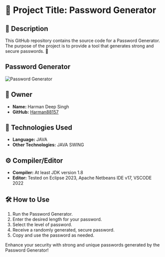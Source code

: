 # 🔐 Project Title: Password Generator

## 📝 Description

This GitHub repository contains the source code for a Password Generator. The purpose of the project is to provide a tool that generates strong and secure passwords. 🚀

## Password Generator

![Password Generator](https://github.com/Harman8815/My-Projects/assets/115714095/password-generator-screenshot.png)


## 🤵 Owner

- **Name:** Harman Deep Singh
- **GitHub:** [Harman88157](https://github.com/Harman88157)

## 🚀 Technologies Used

- **Language:** JAVA
- **Other Technologies:** JAVA SWING

## ⚙️ Compiler/Editor

- **Compiler:** At least JDK version 1.8
- **Editor:** Tested on Eclipse 2023, Apache Netbeans IDE v17, VSCODE 2022

## 🛠️ How to Use

1. Run the Password Generator.
2. Enter the desired length for your password.
3. Select the level of password.
4. Receive a randomly generated, secure password.
5. Copy and use the password as needed.

Enhance your security with strong and unique passwords generated by the Password Generator!
